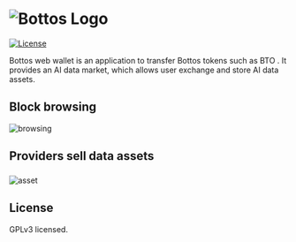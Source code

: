 # ![Bottos Logo](https://github.com/Bottos-project/data_exchange/blob/master/pic/logo.png)

[![License](https://img.shields.io/badge/licence-GPL--3-blue.svg)](https://opensource.org/licenses/GPL-3.0)

Bottos web wallet is an application to transfer Bottos tokens such as BTO . It provides an AI data market, which allows user exchange and store AI data assets.
## Block browsing

![browsing](https://github.com/Bottos-project/data_exchange/blob/master/pic/browsing.png)

## Providers sell data assets
### 

![asset](https://github.com/Bottos-project/data_exchange/blob/master/pic/asset.png)

## License
GPLv3 licensed.


